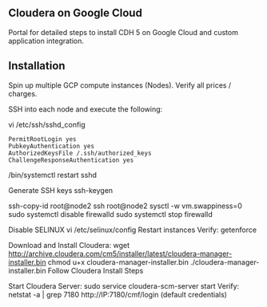 ## Cloudera on Google Cloud

Portal for detailed steps to install CDH 5 on Google Cloud and custom application integration.

## Installation

Spin up multiple GCP compute instances (Nodes). Verify all prices / charges.

SSH into each node and execute the following:

vi /etc/ssh/sshd_config

	PermitRootLogin yes
	PubkeyAuthentication yes
	AuthorizedKeysFile /.ssh/authorized_keys
	ChallengeResponseAuthentication yes

/bin/systemctl restart sshd  

Generate SSH keys
	ssh-keygen
	
ssh-copy-id root@node2
ssh root@node2
sysctl -w vm.swappiness=0
sudo systemctl disable firewalld
sudo systemctl stop firewalld

Disable SELINUX
	vi /etc/selinux/config
	Restart instances
	Verify: getenforce 
	
Download and Install Cloudera:
	wget http://archive.cloudera.com/cm5/installer/latest/cloudera-manager-installer.bin
	chmod u+x cloudera-manager-installer.bin
	./cloudera-manager-installer.bin
	Follow Cloudera Install Steps

Start Cloudera Server:
	sudo service cloudera-scm-server start
	Verify: 
		netstat -a | grep 7180
		http://IP:7180/cmf/login (default credentials)


